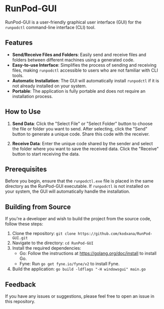 # RunPod-GUI

RunPod-GUI is a user-friendly graphical user interface (GUI) for the `runpodctl` command-line interface (CLI) tool. 

## Features

- **Send/Receive Files and Folders**: Easily send and receive files and folders between different machines using a generated code.
- **Easy-to-use Interface**: Simplifies the process of sending and receiving files, making `runpodctl` accessible to users who are not familiar with CLI tools.
- **Automatic Installation**: The GUI will automatically install `runpodctl` if it is not already installed on your system.
- **Portable**: The application is fully portable and does not require an installation process.

## How to Use

1. **Send Data**: Click the "Select File" or "Select Folder" button to choose the file or folder you want to send. After selecting, click the "Send" button to generate a unique code. Share this code with the receiver.

2. **Receive Data**: Enter the unique code shared by the sender and select the folder where you want to save the received data. Click the "Receive" button to start receiving the data.

## Prerequisites

Before you begin, ensure that the `runpodctl.exe` file is placed in the same directory as the RunPod-GUI executable. If `runpodctl` is not installed on your system, the GUI will automatically handle the installation.

## Building from Source

If you're a developer and wish to build the project from the source code, follow these steps:

1. Clone the repository: `git clone https://github.com/kodxana/RunPod-GUI.git`
2. Navigate to the directory: `cd RunPod-GUI`
3. Install the required dependencies:
    - Go: Follow the instructions at https://golang.org/doc/install to install Go.
    - Fyne: Run `go get fyne.io/fyne/v2` to install Fyne.
4. Build the application: `go build -ldflags "-H windowsgui" main.go`

## Feedback

If you have any issues or suggestions, please feel free to open an issue in this repository.
